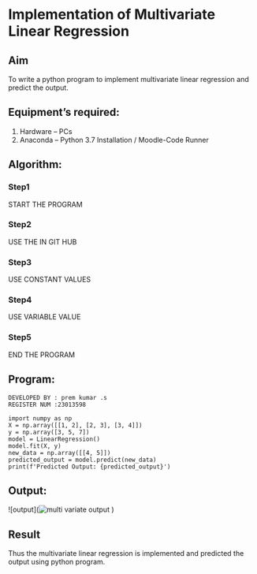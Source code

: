 # Implementation of Multivariate Linear Regression
## Aim
To write a python program to implement multivariate linear regression and predict the output.
## Equipment’s required:
1.	Hardware – PCs
2.	Anaconda – Python 3.7 Installation / Moodle-Code Runner
## Algorithm:
### Step1
START THE PROGRAM

### Step2
USE THE IN GIT HUB

### Step3
USE CONSTANT VALUES

### Step4
USE VARIABLE VALUE

### Step5
END THE PROGRAM

## Program:
```
DEVELOPED BY : prem kumar .s
REGISTER NUM :23013598
```
```
import numpy as np
X = np.array([[1, 2], [2, 3], [3, 4]])
y = np.array([3, 5, 7])
model = LinearRegression()
model.fit(X, y)
new_data = np.array([[4, 5]])
predicted_output = model.predict(new_data)
print(f'Predicted Output: {predicted_output}')

```
## Output:
![output](![multi variate output](https://github.com/premsuryas/Multivariate-Linear-Regression/assets/147473858/e6f99413-bbab-471d-a2df-2be09d9a2178)
)

## Result
Thus the multivariate linear regression is implemented and predicted the output using python program.
